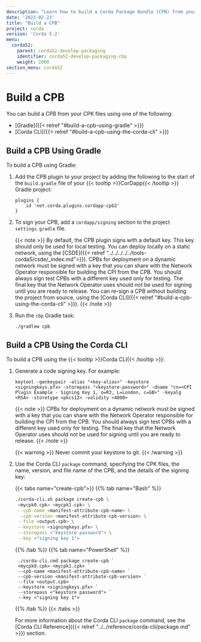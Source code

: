 ```yaml
---
description: "Learn how to build a Corda Package Bundle (CPB) from your Corda Package (CPK) files using Gradle or the Corda CLI."
date: '2023-02-23'
title: "Build a CPB"
project: corda
version: 'Corda 5.2'
menu:
  corda52:
    parent: corda52-develop-packaging
    identifier: corda52-develop-packaging-cbp
    weight: 2000
section_menu: corda52
---
```

# Build a CPB

You can build a CPB from your CPK files using one of the following:

* [Gradle]({{< relref "#build-a-cpb-using-gradle" >}})
* [Corda CLI]({{< relref "#build-a-cpb-using-the-corda-cli" >}})

## Build a CPB Using Gradle

To build a CPB using Gradle:

1. Add the CPB plugin to your project by adding the following to the start of the `build.gradle` file of your {{< tooltip >}}CorDapp{{< /tooltip >}} Gradle project:
   ```
   plugins {
       id 'net.corda.plugins.cordapp-cpb2'
   }
   ```

2. To sign your CPB, add a `cordapp/signing` section to the project `settings.gradle` file.

   {{< note >}}
By default, the CPB plugin signs with a default key. This key should only be used for local testing. You can deploy locally on a static network, using the [CSDE]({{< relref "../../../../../tools-corda5/csde/_index.md">}}).
CPBs for deployment on a dynamic network must be signed with a key that you can share with the Network Operator responsible for building the CPI from the CPB. 
You should always sign test CPBs with a different key used only for testing. The final key that the Network Operator uses should not be used for signing until you are ready to release. You can re-sign a CPB without building the project from source, using the [Corda CLI]({{< relref "#build-a-cpb-using-the-corda-cli" >}}).
   {{< /note >}}

3. Run the `cbp` Gradle task:
   ```
   ./gradlew cpb
   ```

## Build a CPB Using the Corda CLI

To build a CPB using the {{< tooltip >}}Corda CLI{{< /tooltip >}}:

1. Generate a code signing key. For example:

   ```
   keytool -genkeypair -alias "<key-alias>" -keystore <signingkeys.pfx> -storepass "<keystore-password>" -dname "cn=<CPI Plugin Example - Signing Key 1, o=R3, L=London, c=GB>" -keyalg <RSA> -storetype <pkcs12> -validity <4000>
   ```
   {{< note >}}
CPBs for deployment on a dynamic network must be signed with a key that you can share with the Network Operator responsible for building the CPI from the CPB. 
You should always sign test CPBs with a different key used only for testing. The final key that the Network Operator uses should not be used for signing until you are ready to release.
   {{< /note >}}

   {{< warning >}}
   Never commit your keystore to git.
   {{< /warning >}}

2. Use the Corda CLI `package` command, specifying the CPK files, the name, version, and file name of the CPB, and the details of the signing key:

   {{< tabs name="create-cpb">}}
   {{% tab name="Bash" %}}
   ```sh
   ./corda-cli.sh package create-cpb \
    <mycpk0.cpk> <mycpk1.cpk> \
    --cpb-name <manifest-attribute-cpb-name> \
    --cpb-version <manifest-attribute-cpb-version> \
    --file <output.cpb> \
    --keystore <signingkeys.pfx> \
    --storepass <"keystore password"> \
    --key <"signing key 1">
   ```
   {{% /tab %}}
   {{% tab name="PowerShell" %}}
   ```shell
    ./corda-cli.cmd package create-cpb `
    <mycpk0.cpk> <mycpk1.cpk> `
    --cpb-name <manifest-attribute-cpb-name> `
    --cpb-version <manifest-attribute-cpb-version> `
    --file <output.cpb> `
    --keystore <signingkeys.pfx> `
    --storepass <"keystore password"> `
    --key <"signing key 1">
   ```
   {{% /tab %}}
   {{< /tabs >}}

   For more information about the Corda CLI `package` command, see the [Corda CLI Reference]({{< relref "../../reference/corda-cli/package.md" >}}) section.
